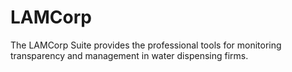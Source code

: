 # LAMCorp
The LAMCorp Suite  provides the professional tools for monitoring transparency and management in water dispensing firms. 
